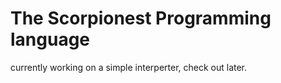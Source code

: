 # The Scorpionest Programming language

currently working on a simple interperter, check out later.
